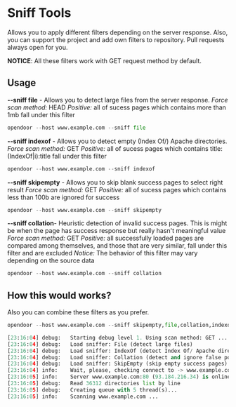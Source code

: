 Sniff Tools
===========
Allows you to apply different filters depending on the server response.
Also, you can support the project and add own filters to repository. Pull requests always open for you.

**NOTICE**: All these filters work with GET request method by default.

Usage
-----

**--sniff file** - Allows you to detect large files from the server response.
*Force scan method:* HEAD
*Positive:* all of sucess pages which contains more than 1mb fall under this filter

```python
opendoor --host www.example.com --sniff file
```

**--sniff indexof** - Allows you to detect empty (Index Of/) Apache directories.
*Force scan method:* GET
*Positive:* all of sucess pages which contains title:(IndexOf|i):title fall under this filter

```python
opendoor --host www.example.com --sniff indexof
```

**--sniff skipempty**  - Allows you to skip blank success pages to select right result
*Force scan method:* GET
*Positive:* all of sucess pages which contains less than 100b are ignored for success

```python
opendoor --host www.example.com --sniff skipempty
```

**--sniff collation**- Heuristic detection of invalid success pages. This is might be when the page has success response but really hasn't meaningful value
*Force scan method:* GET
*Positive:* all successfully loaded pages are compared among themselves, and those that are very similar, fall under this filter and are excluded
*Notice:* The behavior of this filter may vary depending on the source data

```python
opendoor --host www.example.com --sniff collation
```

How this would works?
---------------------
Also you can combine these filters as you prefer.
```python
opendoor --host www.example.com --sniff skipempty,file,collation,indexof --debug 1

[23:16:04] debug:   Starting debug level 1. Using scan method: GET ...
[23:16:04] debug:   Load sniffer: File (detect large files)
[23:16:04] debug:   Load sniffer: IndexOf (detect Index Of/ Apache directories)
[23:16:04] debug:   Load sniffer: Collation (detect and ignore false positive success pages)
[23:16:04] debug:   Load sniffer: SkipEmpty (skip empty success pages)
[23:16:04] info:    Wait, please, checking connect to -> www.example.com:80 ...
[23:16:05] info:    Server www.example.com:80 (93.184.216.34) is online!
[23:16:05] debug:   Read 36312 directories list by line
[23:16:05] debug:   Creating queue with 5 thread(s)...
[23:16:05] info:    Scanning www.example.com ...
```